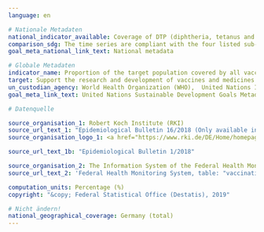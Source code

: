 ```yaml
---
language: en

# Nationale Metadaten
national_indicator_available: Coverage of DTP (diphtheria, tetanus and pertussis) containing vaccine at school entrance <br> Coverage of HPV containing vaccine of 15 years old girls <br> Coverage of measles containing vaccine at school entrance <br> Coverage of pneumococcal conjugate vaccine at school entrance
comparison_sdg: The time series are compliant with the four listed sub-indicators in the international metadata description.
goal_meta_national_link_text: National metadata

# Globale Metadaten
indicator_name: Proportion of the target population covered by all vaccines included in their national programme
target: Support the research and development of vaccines and medicines for the communicable and non-communicable diseases that primarily affect developing countries, provide access to affordable essential medicines and vaccines, in accordance with the Doha Declaration on the TRIPS Agreement and Public Health, which affirms the right of developing countries to use to the full the provisions in the Agreement on Trade-Related Aspects of Intellectual Property Rights regarding flexibilities to protect public health, and, in particular, provide access to medicines for all
un_custodian_agency: World Health Organization (WHO),  United Nations International Children's Fund (UNICEF)
goal_meta_link_text: United Nations Sustainable Development Goals Metadata

# Datenquelle

source_organisation_1: Robert Koch Institute (RKI)
source_url_text_1: "Epidemiological Bulletin 16/2018 (Only available in German)"
source_organisation_logo_1: <a href="https://www.rki.de/DE/Home/homepage_node.html;jsessionid=897A9328BDF1782EBE1DD1059F3E66E5.2_cid298"><img src="https://g205sdgs.github.io/sdg-indicators/public/LogosEn/bmel.png" alt="Logo RKI" /></a>

source_url_text_1b: "Epidemiological Bulletin 1/2018"

source_organisation_2: The Information System of the Federal Health Monitoring
source_url_text_2: 'Federal Health Monitoring System, table: "vaccination coverage of children presenting their vaccination card at school entry health examinations"'

computation_units: Percentage (%)
copyright: "&copy; Federal Statistical Office (Destatis), 2019"

# Nicht ändern!
national_geographical_coverage: Germany (total)
---
```


